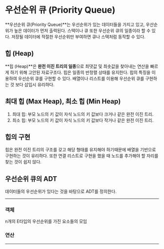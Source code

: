 # 우선순위 큐 (Priority Queue)

**우선순위 큐(Priority Queue)**는 우선순위가 있는 데이터들을 가지고 있고, 우산순위가 높은 데이터가 먼저 출력된다. 스택이나 큐 또한 우선순위 큐의 일종이라 할 수 있다. 저장될 데이터에 적절한 우선순위만 부여하면 큐나 스택처럼 동작할 수 있다.

## 힙 (Heap)

**힙 (Heap)**은 **완전 이진 트리의 일종**으로 최댓값 및 최솟값을 찾아내는 연산을 빠르게 하기 위해 고안된 자료구조다. 힙은 일종의 반정렬 상태를 유지한다. 힙의 특징을 이용하여 우선순위 큐를 구현할 수 있다. 배열이나 리스트를 이용해 우선순위 큐를 구현하는 것 보다 삽입시 유리하다.

## 최대 힙 (Max Heap), 최소 힙 (Min Heap)

1. 최대 힙: 부모 노드의 키 값이 자식 노드의 키 값보다 크거나 같은 완전 이진 트리.
2. 최소 힙: 부모 노드의 키 값이 자식 노드의 키 값보다 작거나 같은 완전 이진 트리.

## 힙의 구현

힙은 완전 이진 트리의 구조를 갖고 해당 형태를 유지해야 하기때문에 배열을 기반으로 구현하는 것이 유리하다. 또한 연결 리스트로 구현을 했을 때 노드를 추가해야 할 자리를 찾는 것이 쉽지 않다.

## 우선순위 큐의 ADT

데이터들의 우선순위가 있다는 것을 바탕으로 ADT를 정의한다.

---

### 객체

n개의 E타입의 우선순위를 가진 요소들의 모임

### 연산



---


